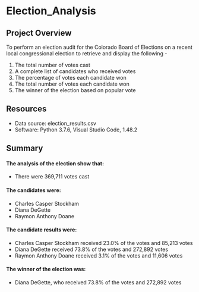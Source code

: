 # Election_Analysis

## Project Overview
To perform an election audit for the Colorado Board of Elections on a recent local congressional election to retrieve and display the following - 

  1) The total number of votes cast
  2) A complete list of candidates who received votes
  3) The percentage of votes each candidate won
  4) The total number of votes each candidate won
  5) The winner of the election based on popular vote

## Resources
* Data source: election_results.csv
* Software: Python 3.7.6, Visual Studio Code, 1.48.2

## Summary
#### The analysis of the election show that:
* There were 369,711 votes cast

#### The candidates were:
* Charles Casper Stockham
* Diana DeGette
* Raymon Anthony Doane

#### The candidate results were:
* Charles Casper Stockham received 23.0% of the votes and 85,213 votes
* Diana DeGette received 73.8% of the votes and 272,892 votes
* Raymon Anthony Doane received 3.1% of the votes and 11,606 votes

#### The winner of the election was:
* Diana DeGette, who received 73.8% of the votes and 272,892 votes 


